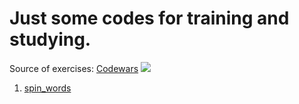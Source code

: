 # Just some codes for training and studying.
Source of exercises: [Codewars](https://www.codewars.com/)
<img src="https://encrypted-tbn0.gstatic.com/images?q=tbn:ANd9GcR39BjBhz40JST3UudKtU81mOyH_ibQMYdPAg&usqp=CAU">

1. [spin_words](https://github.com/YuriAoyamaSE/Codewars_training/blob/master/spin_words.py)